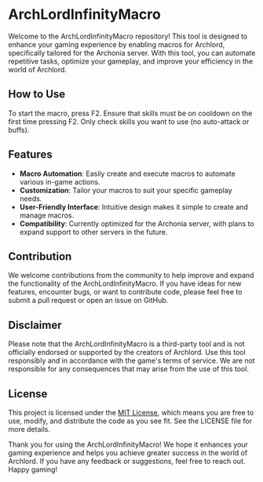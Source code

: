 # ArchLordInfinityMacro

Welcome to the ArchLordInfinityMacro repository! This tool is designed to enhance your gaming experience by enabling macros for Archlord, specifically tailored for the Archonia server. With this tool, you can automate repetitive tasks, optimize your gameplay, and improve your efficiency in the world of Archlord.

## How to Use
To start the macro, press F2.
Ensure that skills must be on cooldown on the first time pressing F2.
Only check skills you want to use (no auto-attack or buffs).

## Features
- **Macro Automation**: Easily create and execute macros to automate various in-game actions.
- **Customization**: Tailor your macros to suit your specific gameplay needs.
- **User-Friendly Interface**: Intuitive design makes it simple to create and manage macros.
- **Compatibility**: Currently optimized for the Archonia server, with plans to expand support to other servers in the future.

## Contribution
We welcome contributions from the community to help improve and expand the functionality of the ArchLordInfinityMacro. If you have ideas for new features, encounter bugs, or want to contribute code, please feel free to submit a pull request or open an issue on GitHub.

## Disclaimer
Please note that the ArchLordInfinityMacro is a third-party tool and is not officially endorsed or supported by the creators of Archlord. Use this tool responsibly and in accordance with the game's terms of service. We are not responsible for any consequences that may arise from the use of this tool.

## License
This project is licensed under the [MIT License](LICENSE), which means you are free to use, modify, and distribute the code as you see fit. See the LICENSE file for more details.

Thank you for using the ArchLordInfinityMacro! We hope it enhances your gaming experience and helps you achieve greater success in the world of Archlord. If you have any feedback or suggestions, feel free to reach out. Happy gaming!
